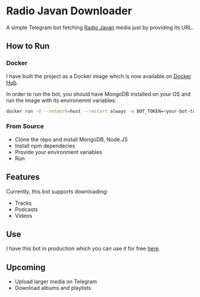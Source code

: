 # Radio Javan Downloader

A simple Telegram bot fetching [Radio Javan](https://www.radiojavan.com/) media just by providing its URL.

## How to Run

### Docker

I have built the project as a Docker image which is now available on [Docker Hub](https://hub.docker.com/repository/docker/alirezabrtn/radiojavan-dl).

In order to run the bot, you should have MongoDB installed on your OS and run the image with its environemnt variables:

```bash
docker run -d --network=host --restart always -e BOT_TOKEN=<your-bot-token> -e SPONSER_CHANNEL=<your-sponsel-channel-username> alirezabrtn/radiojavan-dl
```

### From Source

- Clone the repo and install MongoDB, Node.JS
- Install npm dependecies
- Provide your environment variables
- Run

## Features

Currently, this bot supports downloading:

- Tracks
- Podcasts
- Videos

## Use

I have this bot in production which you can use it for free [here](https://t.me/rjripbot).

## Upcoming
- Upload larger media on Telegram
- Download albums and playlists

